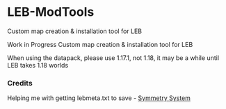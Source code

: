 # LEB-ModTools
Custom map creation & installation tool for LEB

Work in Progress Custom map creation & installation tool for LEB

When using the datapack, please use 1.17.1, not 1.18, it may be a while until LEB takes 1.18 worlds

### Credits

Helping me with getting lebmeta.txt to save - [Symmetry System](https://github.com/OsricSystem)
